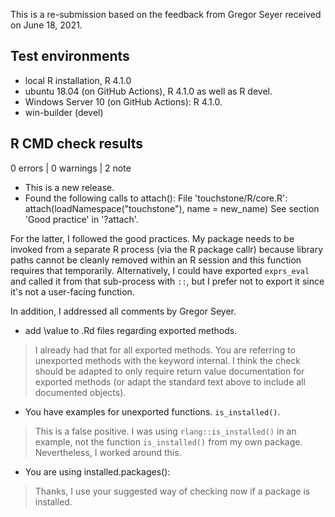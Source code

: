 This is a re-submission based on the feedback from Gregor Seyer received on June
18, 2021.

## Test environments

* local R installation, R 4.1.0
* ubuntu 18.04 (on GitHub Actions), R 4.1.0 as well as R devel.
* Windows Server 10 (on GitHub Actions): R 4.1.0.
* win-builder (devel)

## R CMD check results

0 errors | 0 warnings | 2 note

* This is a new release.
* Found the following calls to attach():
    File 'touchstone/R/core.R':
    attach(loadNamespace("touchstone"), name = new_name)
     See section 'Good practice' in '?attach'.

For the latter, I followed the good practices. My package needs to be invoked
from a separate R process (via the R package callr) because library paths 
cannot be cleanly removed within an R session and this function requires that
temporarily. Alternatively, I could have exported `exprs_eval` and called it
from that sub-process with `::`, but I prefer not to export it since it's not a
user-facing function.


In addition, I addressed all comments by Gregor Seyer. 


* add \value to .Rd files regarding exported methods. 

> I already had that for all exported methods. You are referring to unexported
methods with the keyword internal. I think the check should be adapted to only 
require return value documentation for exported methods (or adapt the standard
text above to include all documented objects).

* You have examples for unexported functions. `is_installed()`.

> This is a false positive. I was using `rlang::is_installed()` in an example, 
not the function `is_installed()` from my own package. Nevertheless, I worked 
around this.

* You are using installed.packages():

> Thanks, I use your suggested way of checking now if a package is installed.
